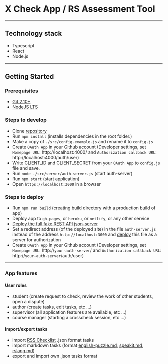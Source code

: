 # X Check App / RS Assessment Tool
---
## Technology stack

- Typescript
- React
- Node.js
---
## Getting Started

### Prerequisites

- [Git 2.10+](https://git-scm.com/downloads)
- [NodeJS LTS](https://nodejs.org/en/)

### Steps to develop

- Clone [repository](https://github.com/MaksimDiubo/xcheck)
- Run `npm install` (installs dependencies in the root folder.)
- Make a copy of `./src/config.example.js` and rename it to `config.js`
- Create `OAuth App` in your Github account (Developer settings, set `Homepage URL`: http://localhost:4000/ and `Authorization callback URL`: http://localhost:4000/auth/user)
- Write CLIENT_ID and CLIENT_SECRET from your `OAuth App` to `config.js` file and save.
- Run `node ./src/server/auth-server.js` (start auth-server)
- Run `npm start` (start application)
- Open `https://localhost:3000` in a browser

### Steps to deploy

- Run `npm run build` (creating build directory with a production build of app)
- Deploy app to `gh-pages`, or `heroku`, or `netlify`, or any other service
- [Deploy the full fake REST API json-server ](https://github.com/jesperorb/json-server-heroku)
- Set a redirect address (of the deployed site) in the file `auth-server.js` instead of the address `http://localhost:3000` and [deploy](https://devcenter.heroku.com/articles/deploying-nodejs) this file as a server for authorization
- Create `OAuth App` in your Github account (Developer settings, set `Homepage URL`: http://`your-auth-server`/ and `Authorization callback URL`: http://`your-auth-server`/auth/user)

---

### App features

#### User roles

- student (create request to check, review the work of other students, open a dispute)
- author (create tasks, edit tasks, etc ...)
- supervisor (all application features are available, etc ...)
- course manager (starting a crosscheck session, etc ...)

#### Import/export tasks

- import [RSS Checklist](https://github.com/rolling-scopes-school/checklist) .json format tasks
- import markdown tasks (format [english-puzzle.md](https://raw.githubusercontent.com/rolling-scopes-school/tasks/master/tasks/rslang/english-puzzle.md), [speakit.md](https://raw.githubusercontent.com/rolling-scopes-school/tasks/master/tasks/rslang/speakit.md), [rslang.md](https://raw.githubusercontent.com/rolling-scopes-school/tasks/master/tasks/rslang/rslang.md))
- export and import own .json tasks format
